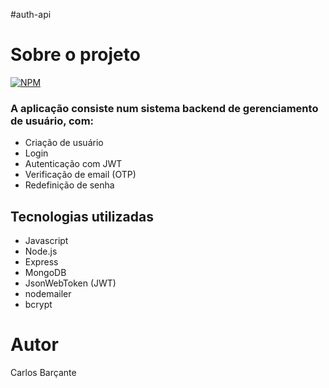 #auth-api

# Sobre o projeto

[![NPM](https://img.shields.io/github/license/CarlosBarcante/auth-api)](https://github.com/CarlosBarcante/auth-api/blob/master/LICENSE)

### A aplicação consiste num sistema backend de gerenciamento de usuário, com:

- Criação de usuário
- Login
- Autenticação com JWT
- Verificação de email (OTP)
- Redefinição de senha

## Tecnologias utilizadas

- Javascript
- Node.js
- Express
- MongoDB
- JsonWebToken (JWT)
- nodemailer
- bcrypt

# Autor

Carlos Barçante
